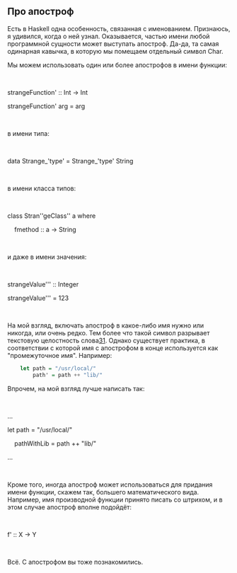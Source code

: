 



Про апостроф
------------

Есть в Haskell одна особенность, связанная с именованием. Признаюсь, я удивился, когда о ней узнал. Оказывается, частью имени любой программной сущности может выступать апостроф. Да-да, та самая одинарная кавычка, в которую мы помещаем отдельный символ Char.

Мы можем использовать один или более апострофов в имени функции:

 

strangeFunction' :: Int -> Int

strangeFunction' arg = arg

 

в имени типа:

 

data Strange_'type' = Strange_'type' String

 

в имени класса типов:

 

class Stran''geClass'' a where

    fmethod :: a -> String

 

и даже в имени значения:

 

strangeValue''' :: Integer

strangeValue''' = 123

 

На мой взгляд, включать апостроф в какое-либо имя нужно или никогда, или очень редко. Тем более что такой символ разрывает текстовую целостность слова[31](#ftn31). Однако существует практика, в соответствии с которой имя с апострофом в конце используется как "промежуточное имя". Например:

```haskell
    let path = "/usr/local/"
        path' = path ++ "lib/"
```

Впрочем, на мой взгляд лучше написать так:

 

...

let path = "/usr/local/"

    pathWithLib = path ++ "lib/"

...

 

Кроме того, иногда апостроф может использоваться для придания имени функции, скажем так, большего математического вида. Например, имя производной функции принято писать со штрихом, и в этом случае апостроф вполне подойдёт:

 

f' :: X -> Y

 

Всё. С апострофом вы тоже познакомились.
